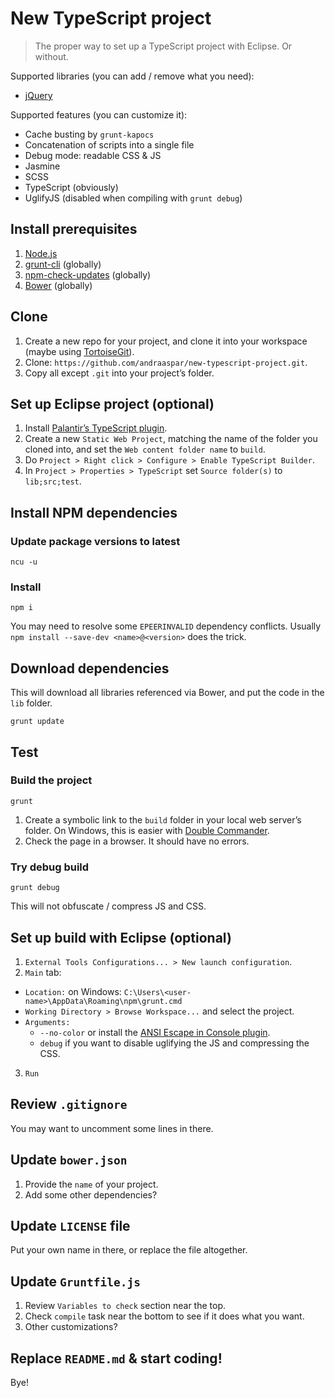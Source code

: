 # New TypeScript project

> The proper way to set up a TypeScript project with Eclipse. Or without.

Supported libraries (you can add / remove what you need):

* [jQuery](http://jquery.com/)

Supported features (you can customize it):

* Cache busting by `grunt-kapocs`
* Concatenation of scripts into a single file
* Debug mode: readable CSS & JS
* Jasmine
* SCSS
* TypeScript (obviously)
* UglifyJS (disabled when compiling with `grunt debug`)

## Install prerequisites

1. [Node.js](https://nodejs.org/)
2. [grunt-cli](https://github.com/gruntjs/grunt-cli) (globally)
3. [npm-check-updates](https://github.com/tjunnone/npm-check-updates) (globally)
4. [Bower](http://bower.io/) (globally)

## Clone

1. Create a new repo for your project, and clone it into your workspace (maybe using [TortoiseGit](https://github.com/TortoiseGit/TortoiseGit)).
2. Clone: `https://github.com/andraaspar/new-typescript-project.git`.
3. Copy all except `.git` into your project’s folder.

## Set up Eclipse project (optional)

1. Install [Palantir’s TypeScript plugin](https://github.com/palantir/eclipse-typescript).
2. Create a new `Static Web Project`, matching the name of the folder you cloned into, and set the `Web content folder name` to `build`.
3. Do `Project > Right click > Configure > Enable TypeScript Builder`.
4. In `Project > Properties > TypeScript` set `Source folder(s)` to `lib;src;test`.

## Install NPM dependencies

### Update package versions to latest

```
ncu -u
```

### Install

```
npm i
```

You may need to resolve some `EPEERINVALID` dependency conflicts. Usually `npm install --save-dev <name>@<version>` does the trick.

## Download dependencies

This will download all libraries referenced via Bower, and put the code in the `lib` folder.

```
grunt update
```

## Test

### Build the project

```
grunt
```

1. Create a symbolic link to the `build` folder in your local web server’s folder. On Windows, this is easier with [Double Commander](http://doublecmd.sourceforge.net/).
2. Check the page in a browser. It should have no errors.

### Try debug build

```
grunt debug
```

This will not obfuscate / compress JS and CSS.

## Set up build with Eclipse (optional)

1. `External Tools Configurations... > New launch configuration`.
2. `Main` tab:
  * `Location:` on Windows: `C:\Users\<user-name>\AppData\Roaming\npm\grunt.cmd`
  * `Working Directory > Browse Workspace...` and select the project.
  * `Arguments:`
    * `--no-color` or install the [ANSI Escape in Console plugin](http://marketplace.eclipse.org/content/ansi-escape-console).
    * `debug` if you want to disable uglifying the JS and compressing the CSS.
3. `Run`

## Review `.gitignore`

You may want to uncomment some lines in there.

## Update `bower.json`

1. Provide the `name` of your project.
2. Add some other dependencies?

## Update `LICENSE` file

Put your own name in there, or replace the file altogether.

## Update `Gruntfile.js`

1. Review `Variables to check` section near the top.
2. Check `compile` task near the bottom to see if it does what you want.
3. Other customizations?

## Replace `README.md` & start coding!

Bye!
